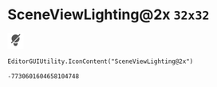 # SceneViewLighting@2x `32x32`
<img src="/img/SceneViewLighting@2x.png" width=32 height=32>

``` CSharp
EditorGUIUtility.IconContent("SceneViewLighting@2x")
```
```
-7730601604658104748
```
